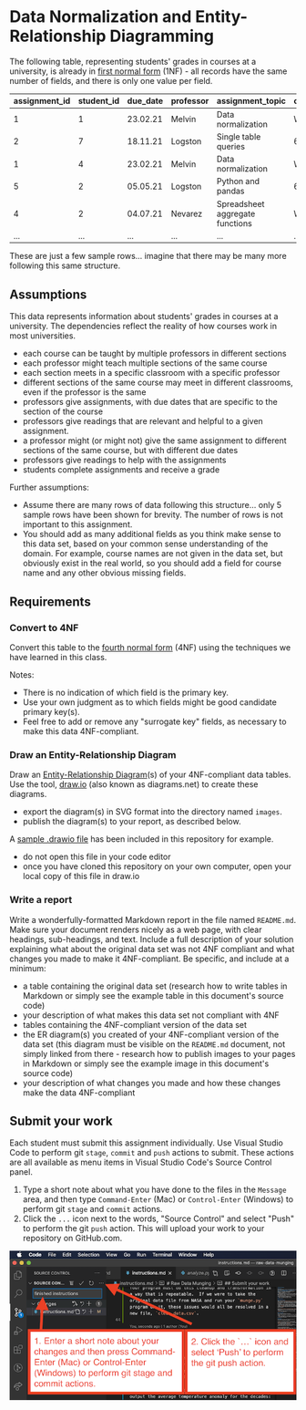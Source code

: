# Data Normalization and Entity-Relationship Diagramming

The following table, representing students' grades in courses at a university, is already in [first normal form](https://knowledge.kitchen/content/courses/database-design/normal-forms-simple-guide/#first-normal-form) (1NF) - all records have the same number of fields, and there is only one value per field.

| assignment_id | student_id | due_date | professor | assignment_topic                | classroom | grade | relevant_reading    | professor_email   |
| :------------ | :--------- | :------- | :-------- | :------------------------------ | :-------- | :---- | :------------------ | :---------------- |
| 1             | 1          | 23.02.21 | Melvin    | Data normalization              | WWH 101   | 80    | Deumlich Chapter 3  | l.melvin@foo.edu  |
| 2             | 7          | 18.11.21 | Logston   | Single table queries            | 60FA 314  | 25    | Dümmlers Chapter 11 | e.logston@foo.edu |
| 1             | 4          | 23.02.21 | Melvin    | Data normalization              | WWH 101   | 75    | Deumlich Chapter 3  | l.melvin@foo.edu  |
| 5             | 2          | 05.05.21 | Logston   | Python and pandas               | 60FA 314  | 92    | Dümmlers Chapter 14 | e.logston@foo.edu |
| 4             | 2          | 04.07.21 | Nevarez   | Spreadsheet aggregate functions | WWH 201   | 65    | Zehnder Page 87     | i.nevarez@foo.edu |
| ...           | ...        | ...      | ...       | ...                             | ...       | ...   | ...                 | ...               |

These are just a few sample rows... imagine that there may be many more following this same structure.

## Assumptions

This data represents information about students' grades in courses at a university. The dependencies reflect the reality of how courses work in most universities.

- each course can be taught by multiple professors in different sections
- each professor might teach multiple sections of the same course
- each section meets in a specific classroom with a specific professor
- different sections of the same course may meet in different classrooms, even if the professor is the same
- professors give assignments, with due dates that are specific to the section of the course
- professors give readings that are relevant and helpful to a given assignment.
- a professor might (or might not) give the same assignment to different sections of the same course, but with different due dates
- professors give readings to help with the assignments
- students complete assignments and receive a grade

Further assumptions:

- Assume there are many rows of data following this structure... only 5 sample rows have been shown for brevity. The number of rows is not important to this assignment.
- You should add as many additional fields as you think make sense to this data set, based on your common sense understanding of the domain. For example, course names are not given in the data set, but obviously exist in the real world, so you should add a field for course name and any other obvious missing fields.

## Requirements

### Convert to 4NF

Convert this table to the [fourth normal form](https://knowledge.kitchen/content/courses/database-design/normal-forms-simple-guide/#fourth-normal-form) (4NF) using the techniques we have learned in this class.

Notes:

- There is no indication of which field is the primary key.
- Use your own judgment as to which fields might be good candidate primary key(s).
- Feel free to add or remove any "surrogate key" fields, as necessary to make this data 4NF-compliant.

### Draw an Entity-Relationship Diagram

Draw an [Entity-Relationship Diagram](https://knowledge.kitchen/content/courses/database-design/slides/entity-relationship-diagrams/)(s) of your 4NF-compliant data tables. Use the tool, [draw.io](https://draw.io) (also known as diagrams.net) to create these diagrams.

- export the diagram(s) in SVG format into the directory named `images`.
- publish the diagram(s) to your report, as described below.

A [sample .drawio file](./images/example-er-diagrams.drawio) has been included in this repository for example.

- do not open this file in your code editor
- once you have cloned this repository on your own computer, open your local copy of this file in draw.io

### Write a report

Write a wonderfully-formatted Markdown report in the file named `README.md`. Make sure your document renders nicely as a web page, with clear headings, sub-headings, and text. Include a full description of your solution explaining what about the original data set was not 4NF compliant and what changes you made to make it 4NF-compliant. Be specific, and include at a minimum:

- a table containing the original data set (research how to write tables in Markdown or simply see the example table in this document's source code)
- your description of what makes this data set not compliant with 4NF
- tables containing the 4NF-compliant version of the data set
- the ER diagram(s) you created of your 4NF-compliant version of the data set (this diagram must be visible on the `README.md` document, not simply linked from there - research how to publish images to your pages in Markdown or simply see the example image in this document's source code)
- your description of what changes you made and how these changes make the data 4NF-compliant

## Submit your work

Each student must submit this assignment individually. Use Visual Studio Code to perform git `stage`, `commit` and `push` actions to submit. These actions are all available as menu items in Visual Studio Code's Source Control panel.

1. Type a short note about what you have done to the files in the `Message` area, and then type `Command-Enter` (Mac) or `Control-Enter` (Windows) to perform git `stage` and `commit` actions.
1. Click the `...` icon next to the words, "Source Control" and select "Push" to perform the git `push` action. This will upload your work to your repository on GitHub.com.

![Pushing work in Visual Studio Code](./images/vscode_stage_commit_push.png)
